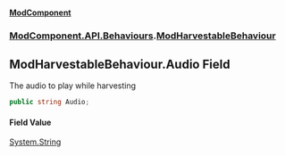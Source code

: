 #### [ModComponent](index.md 'index')
### [ModComponent.API.Behaviours](index.md#ModComponent.API.Behaviours 'ModComponent.API.Behaviours').[ModHarvestableBehaviour](ModHarvestableBehaviour.md 'ModComponent.API.Behaviours.ModHarvestableBehaviour')

## ModHarvestableBehaviour.Audio Field

The audio to play while harvesting

```csharp
public string Audio;
```

#### Field Value
[System.String](https://docs.microsoft.com/en-us/dotnet/api/System.String 'System.String')